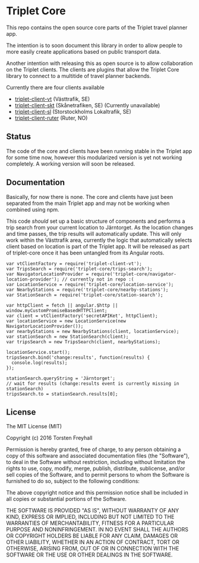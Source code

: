 # Triplet Core

This repo contains the open source core parts of the Triplet travel planner app.

The intention is to soon document this library in order to allow people to more easily create applications based on public transport data.

Another intention with releasing this as open source is to allow collaboration on the Triplet clients. The clients are plugins that allow the Triplet Core library to connect to a multitide of travel planner backends.

Currently there are four clients available

- [triplet-client-vt](https://github.com/toostn/triplet-client-vt) (Västtrafik, SE)
- [triplet-client-skt](https://github.com/toostn/triplet-client-skt) (Skånetrafiken, SE) (Currently unavailable)
- [triplet-client-sl](https://github.com/toostn/triplet-client-sl) (Storstockholms Lokaltrafik, SE)
- [triplet-client-ruter](https://github.com/toostn/triplet-client-ruter) (Ruter, NO)

## Status

The code of the core and clients have been running stable in the Triplet app for some time now, however this modularized version is yet not working completely. A working version will soon be released.

## Documentation

Basically, for now there is none. The core and clients have just been separated from the main Triplet app and may not be working when combined using npm.

This code *should* set up a basic structure of components and performs a trip search from your current location to Järntorget. As the location changes and time passes, the trip results will automatically update.
This will only work within the Västtrafik area, currently the logic that automatically selects client based on location is part of the Triplet app. It will be released as part of triplet-core once it has been untangled from its Angular roots.

```
var vtClientFactory = require('triplet-client-vt');
var TripsSearch = require('triplet-core/trips-search');
var NavigatorLocationProvider = require('triplet-core/navigator-location-provider'); // currently not in repo :(
var LocationService = require('triplet-core/location-service');
var NearbyStations = require('triplet-core/nearby-stations');
var StationSearch = require('triplet-core/station-search');

var httpClient = fetch || angular.$http || window.myCustomPromiseBasedHTTPClient;
var client = vtClientFactory('secretAPIKet', httpClient);
var locationService = new LocationService(new NavigatorLocationProvider());
var nearbyStations = new NearbyStations(client, locationService);
var stationSearch = new StationSearch(client);
var tripsSearch = new TripsSearch(client, nearbyStations);

locationService.start();
tripsSearch.bind('change:results', function(results) {
  console.log(results);
});

stationSearch.queryString = 'Järntorget';
// wait for results (change:results event is currently missing in stationSearch)
tripsSearch.to = stationSearch.results[0];
```


## License
The MIT License (MIT)

Copyright (c) 2016 Torsten Freyhall

Permission is hereby granted, free of charge, to any person obtaining a copy of this software and associated documentation files (the "Software"), to deal in the Software without restriction, including without limitation the rights to use, copy, modify, merge, publish, distribute, sublicense, and/or sell copies of the Software, and to permit persons to whom the Software is furnished to do so, subject to the following conditions:

The above copyright notice and this permission notice shall be included in all copies or substantial portions of the Software.

THE SOFTWARE IS PROVIDED "AS IS", WITHOUT WARRANTY OF ANY KIND, EXPRESS OR IMPLIED, INCLUDING BUT NOT LIMITED TO THE WARRANTIES OF MERCHANTABILITY, FITNESS FOR A PARTICULAR PURPOSE AND NONINFRINGEMENT. IN NO EVENT SHALL THE AUTHORS OR COPYRIGHT HOLDERS BE LIABLE FOR ANY CLAIM, DAMAGES OR OTHER LIABILITY, WHETHER IN AN ACTION OF CONTRACT, TORT OR OTHERWISE, ARISING FROM, OUT OF OR IN CONNECTION WITH THE SOFTWARE OR THE USE OR OTHER DEALINGS IN THE SOFTWARE.
